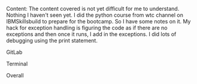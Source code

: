 Content: 
The content covered is not yet difficult for me to understand.
Nothing I haven't seen yet. 
I did the python course from wtc channel on IBMSkillsbuild to prepare for the bootcamp. So I have some notes on it. 
My hack for exception handling is figuring the code as if there are no exceptions and then once it runs, I add in the exceptions. 
I did lots of debugging using the print statement. 


GitLab

Terminal

Overall